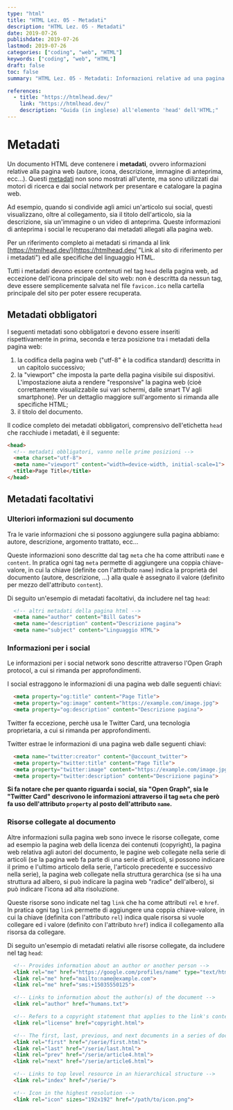 ```yaml
---
type: "html"
title: "HTML Lez. 05 - Metadati"
description: "HTML Lez. 05 - Metadati"
date: 2019-07-26
publishdate: 2019-07-26
lastmod: 2019-07-26
categories: ["coding", "web", "HTML"]
keywords: ["coding", "web", "HTML"]
draft: false
toc: false
summary: "HTML Lez. 05 - Metadati: Informazioni relative ad una pagina web"

references:
  - title: "https://htmlhead.dev/"
    link: "https://htmlhead.dev/"
    description: "Guida (in inglese) all'elemento 'head' dell'HTML;"
---
```


# Metadati

Un documento HTML deve contenere i **metadati**, ovvero informazioni relative alla pagina web (autore, icona, descrizione, immagine di anteprima, ecc...). Questi [metadati](https://it.wikipedia.org/wiki/Metadato "Link a wikipedia sui metadati") non sono mostrati all'utente, ma sono utilizzati dai motori di ricerca e dai social network per presentare e catalogare la pagina web.

Ad esempio, quando si condivide agli amici un'articolo sui social, questi visualizzano, oltre al collegamento, sia il titolo dell'articolo, sia la descrizione, sia un'immagine o un video di anteprima. Queste informazioni di anteprima i social le recuperano dai metadati allegati alla pagina web.

Per un riferimento completo ai metadati si rimanda al link [https://htmlhead.dev/](https://htmlhead.dev/ "Link al sito di riferimento per i metadati") ed alle specifiche del linguaggio HTML.

Tutti i metadati devono essere contenuti nel tag ``head`` della pagina web, ad eccezione dell'icona principale del sito web: non è descritta da nessun tag, deve essere semplicemente salvata nel file ``favicon.ico`` nella cartella principale del sito per poter essere recuperata.

## Metadati obbligatori

I seguenti metadati sono obbligatori e devono essere inseriti rispettivamente in prima, seconda e terza posizione tra i metadati della pagina web:

1. la codifica della pagina web ("utf-8" è la codifica standard) descritta in un capitolo successivo;
2. la "viewport" che imposta la parte della pagina visibile sui dispositivi. L'impostazione aiuta a rendere "responsive" la pagina web (cioè correttamente visualizzabile sui vari schermi, dalle smart TV agli smartphone). Per un dettaglio maggiore sull'argomento si rimanda alle specifiche HTML;
3. il titolo del documento.

Il codice completo dei metadati obbligatori, comprensivo dell'etichetta ``head`` che racchiude i metadati, è il seguente:

```html
<head>
  <!-- metadati obbligatori, vanno nelle prime posizioni -->
  <meta charset="utf-8">
  <meta name="viewport" content="width=device-width, initial-scale=1">
  <title>Page Title</title>
</head>
```

## Metadati facoltativi

### Ulteriori informazioni sul documento

Tra le varie informazioni che si possono aggiungere sulla pagina abbiamo: autore, descrizione, argomento trattato, ecc...

Queste informazioni sono descritte dal tag ``meta`` che ha come attributi ``name`` e ``content``. In pratica ogni tag ``meta`` permette di aggiungere una coppia chiave-valore, in cui la chiave (definite con l'attributo ``name``) indica la proprietà del documento (autore, descrizione, ...) alla quale è assegnato il valore (definito per mezzo dell'attributo ``content``).

Di seguito un'esempio di metadati facoltativi, da includere nel tag ``head``:

```html
  <!-- altri metadati della pagina html -->
  <meta name="author" content="Bill Gates">
  <meta name="description" content="Descrizione pagina">
  <meta name="subject" content="Linguaggio HTML">
```

### Informazioni per i social

Le informazioni per i social network sono descritte attraverso l'Open Graph protocol, a cui si rimanda per approfondimenti.

I social estraggono le informazioni di una pagina web dalle seguenti chiavi:

```html
  <meta property="og:title" content="Page Title">
  <meta property="og:image" content="https://example.com/image.jpg">
  <meta property="og:description" content="Descrizione pagina">
```

Twitter fa eccezione, perchè usa le Twitter Card, una tecnologia proprietaria, a cui si rimanda per approfondimenti.

Twitter estrae le informazioni di una pagina web dalle seguenti chiavi:

```html
  <meta name="twitter:creator" content="@account_twitter">
  <meta property="twitter:title" content="Page Title">
  <meta property="twitter:image" content="https://example.com/image.jpg">
  <meta property="twitter:description" content="Descrizione pagina">
```

**Si fa notare che per quanto riguarda i social, sia "Open Graph", sia le "Twitter Card" descrivono le informazioni attraverso il tag ``meta`` che però fa uso dell'attributo ``property`` al posto dell'attributo ``name``.**

### Risorse collegate al documento

Altre informazioni sulla pagina web sono invece le risorse collegate, come ad esempio la pagina web della licenza dei contenuti (copyright), la pagina web relativa agli autori del documento, le pagine web collegate nella serie di articoli (se la pagina web fa parte di una serie di articoli, si possono indicare il primo e l'ultimo articolo della serie, l'articolo precedente e successivo nella serie), la pagina web collegate nella struttura gerarchica (se si ha una struttura ad albero, si può indicare la pagina web "radice" dell'albero), si può indicare l'icona ad alta risoluzione.

Queste risorse sono indicate nel tag ``link`` che ha come attributi ``rel`` e ``href``. In pratica ogni tag ``link`` permette di aggiungere una coppia chiave-valore, in cui la chiave (definita con l'attributo ``rel``) indica quale risorsa si vuole collegare ed i valore (definito con l'attributo ``href``) indica il collegamento alla risorsa da collegare.

Di seguito un'esempio di metadati relativi alle risorse collegate, da includere nel tag ``head``:

```html
  <!-- Provides information about an author or another person -->
  <link rel="me" href="https://google.com/profiles/name" type="text/html">
  <link rel="me" href="mailto:name@example.com">
  <link rel="me" href="sms:+15035550125">

  <!-- Links to information about the author(s) of the document -->
  <link rel="author" href="humans.txt">

  <!-- Refers to a copyright statement that applies to the link's context -->
  <link rel="license" href="copyright.html">

  <!-- The first, last, previous, and next documents in a series of documents -->
  <link rel="first" href="/serie/first.html">
  <link rel="last" href="/serie/last.html">
  <link rel="prev" href="/serie/article4.html">
  <link rel="next" href="/serie/article6.html">

  <!-- Links to top level resource in an hierarchical structure -->
  <link rel="index" href="/serie/">

  <!-- Icon in the highest resolution -->
  <link rel="icon" sizes="192x192" href="/path/to/icon.png">
```
